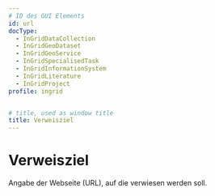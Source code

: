 ```yaml
---
# ID des GUI Elements
id: url
docType:
  - InGridDataCollection
  - InGridGeoDataset
  - InGridGeoService
  - InGridSpecialisedTask
  - InGridInformationSystem
  - InGridLiterature
  - InGridProject
profile: ingrid


# title, used as window title
title: Verweisziel
---
```


# Verweisziel

Angabe der Webseite (URL), auf die verwiesen werden soll.